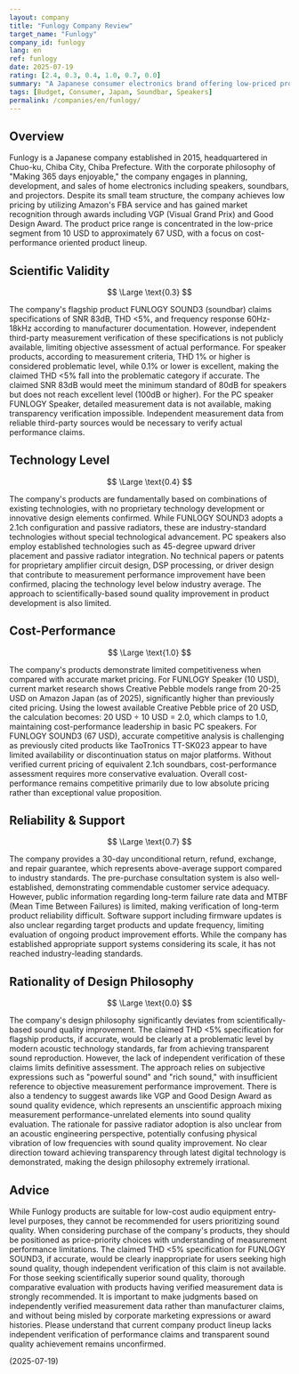 ```yaml
---
layout: company
title: "Funlogy Company Review"
target_name: "Funlogy"
company_id: funlogy
lang: en
ref: funlogy
date: 2025-07-19
rating: [2.4, 0.3, 0.4, 1.0, 0.7, 0.0]
summary: "A Japanese consumer electronics brand offering low-priced products, but audio measurement performance significantly deviates from transparency levels with design philosophy containing many unscientific elements"
tags: [Budget, Consumer, Japan, Soundbar, Speakers]
permalink: /companies/en/funlogy/
---
```

## Overview

Funlogy is a Japanese company established in 2015, headquartered in Chuo-ku, Chiba City, Chiba Prefecture. With the corporate philosophy of "Making 365 days enjoyable," the company engages in planning, development, and sales of home electronics including speakers, soundbars, and projectors. Despite its small team structure, the company achieves low pricing by utilizing Amazon's FBA service and has gained market recognition through awards including VGP (Visual Grand Prix) and Good Design Award. The product price range is concentrated in the low-price segment from 10 USD to approximately 67 USD, with a focus on cost-performance oriented product lineup.

## Scientific Validity

$$ \Large \text{0.3} $$

The company's flagship product FUNLOGY SOUND3 (soundbar) claims specifications of SNR 83dB, THD <5%, and frequency response 60Hz-18kHz according to manufacturer documentation. However, independent third-party measurement verification of these specifications is not publicly available, limiting objective assessment of actual performance. For speaker products, according to measurement criteria, THD 1% or higher is considered problematic level, while 0.1% or lower is excellent, making the claimed THD <5% fall into the problematic category if accurate. The claimed SNR 83dB would meet the minimum standard of 80dB for speakers but does not reach excellent level (100dB or higher). For the PC speaker FUNLOGY Speaker, detailed measurement data is not available, making transparency verification impossible. Independent measurement data from reliable third-party sources would be necessary to verify actual performance claims.

## Technology Level

$$ \Large \text{0.4} $$

The company's products are fundamentally based on combinations of existing technologies, with no proprietary technology development or innovative design elements confirmed. While FUNLOGY SOUND3 adopts a 2.1ch configuration and passive radiators, these are industry-standard technologies without special technological advancement. PC speakers also employ established technologies such as 45-degree upward driver placement and passive radiator integration. No technical papers or patents for proprietary amplifier circuit design, DSP processing, or driver design that contribute to measurement performance improvement have been confirmed, placing the technology level below industry average. The approach to scientifically-based sound quality improvement in product development is also limited.

## Cost-Performance

$$ \Large \text{1.0} $$

The company's products demonstrate limited competitiveness when compared with accurate market pricing. For FUNLOGY Speaker (10 USD), current market research shows Creative Pebble models range from 20-25 USD on Amazon Japan (as of 2025), significantly higher than previously cited pricing. Using the lowest available Creative Pebble price of 20 USD, the calculation becomes: 20 USD ÷ 10 USD = 2.0, which clamps to 1.0, maintaining cost-performance leadership in basic PC speakers. For FUNLOGY SOUND3 (67 USD), accurate competitive analysis is challenging as previously cited products like TaoTronics TT-SK023 appear to have limited availability or discontinuation status on major platforms. Without verified current pricing of equivalent 2.1ch soundbars, cost-performance assessment requires more conservative evaluation. Overall cost-performance remains competitive primarily due to low absolute pricing rather than exceptional value proposition.

## Reliability & Support

$$ \Large \text{0.7} $$

The company provides a 30-day unconditional return, refund, exchange, and repair guarantee, which represents above-average support compared to industry standards. The pre-purchase consultation system is also well-established, demonstrating commendable customer service adequacy. However, public information regarding long-term failure rate data and MTBF (Mean Time Between Failures) is limited, making verification of long-term product reliability difficult. Software support including firmware updates is also unclear regarding target products and update frequency, limiting evaluation of ongoing product improvement efforts. While the company has established appropriate support systems considering its scale, it has not reached industry-leading standards.

## Rationality of Design Philosophy

$$ \Large \text{0.0} $$

The company's design philosophy significantly deviates from scientifically-based sound quality improvement. The claimed THD <5% specification for flagship products, if accurate, would be clearly at a problematic level by modern acoustic technology standards, far from achieving transparent sound reproduction. However, the lack of independent verification of these claims limits definitive assessment. The approach relies on subjective expressions such as "powerful sound" and "rich sound," with insufficient reference to objective measurement performance improvement. There is also a tendency to suggest awards like VGP and Good Design Award as sound quality evidence, which represents an unscientific approach mixing measurement performance-unrelated elements into sound quality evaluation. The rationale for passive radiator adoption is also unclear from an acoustic engineering perspective, potentially confusing physical vibration of low frequencies with sound quality improvement. No clear direction toward achieving transparency through latest digital technology is demonstrated, making the design philosophy extremely irrational.

## Advice

While Funlogy products are suitable for low-cost audio equipment entry-level purposes, they cannot be recommended for users prioritizing sound quality. When considering purchase of the company's products, they should be positioned as price-priority choices with understanding of measurement performance limitations. The claimed THD <5% specification for FUNLOGY SOUND3, if accurate, would be clearly inappropriate for users seeking high sound quality, though independent verification of this claim is not available. For those seeking scientifically superior sound quality, thorough comparative evaluation with products having verified measurement data is strongly recommended. It is important to make judgments based on independently verified measurement data rather than manufacturer claims, and without being misled by corporate marketing expressions or award histories. Please understand that current company product lineup lacks independent verification of performance claims and transparent sound quality achievement remains unconfirmed.

(2025-07-19)